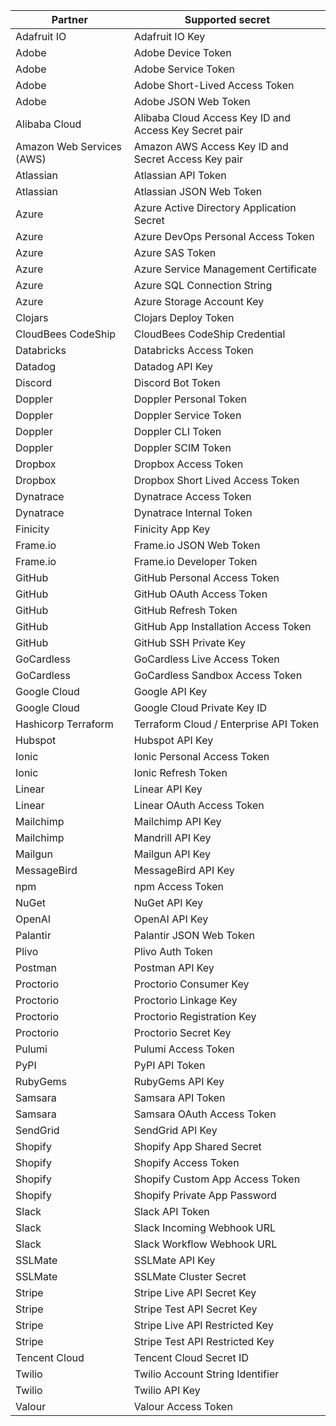 Partner | Supported secret
--- | ---
Adafruit IO | Adafruit IO Key
Adobe | Adobe Device Token
Adobe | Adobe Service Token
Adobe | Adobe Short-Lived Access Token
Adobe | Adobe JSON Web Token
Alibaba Cloud | Alibaba Cloud Access Key ID and Access Key Secret pair
Amazon Web Services (AWS) | Amazon AWS Access Key ID and Secret Access Key pair
Atlassian | Atlassian API Token
Atlassian | Atlassian JSON Web Token
Azure | Azure Active Directory Application Secret
Azure | Azure DevOps Personal Access Token
Azure | Azure SAS Token
Azure | Azure Service Management Certificate
Azure | Azure SQL Connection String
Azure | Azure Storage Account Key
Clojars | Clojars Deploy Token
CloudBees CodeShip | CloudBees CodeShip Credential
Databricks | Databricks Access Token
Datadog | Datadog API Key
Discord | Discord Bot Token
Doppler | Doppler Personal Token
Doppler | Doppler Service Token
Doppler | Doppler CLI Token
Doppler | Doppler SCIM Token
Dropbox | Dropbox Access Token
Dropbox | Dropbox Short Lived Access Token
Dynatrace | Dynatrace Access Token
Dynatrace | Dynatrace Internal Token
Finicity | Finicity App Key
Frame.io | Frame.io JSON Web Token
Frame.io| Frame.io Developer Token
GitHub | GitHub Personal Access Token
GitHub | GitHub OAuth Access Token
GitHub | GitHub Refresh Token
GitHub | GitHub App Installation Access Token
GitHub | GitHub SSH Private Key
GoCardless | GoCardless Live Access Token
GoCardless | GoCardless Sandbox Access Token
Google Cloud | Google API Key
Google Cloud | Google Cloud Private Key ID
Hashicorp Terraform | Terraform Cloud / Enterprise API Token
Hubspot | Hubspot API Key
Ionic | Ionic Personal Access Token
Ionic | Ionic Refresh Token
Linear | Linear API Key
Linear | Linear OAuth Access Token
Mailchimp | Mailchimp API Key
Mailchimp | Mandrill API Key
Mailgun | Mailgun API Key
MessageBird | MessageBird API Key
npm | npm Access Token
NuGet | NuGet API Key
OpenAI | OpenAI API Key
Palantir | Palantir JSON Web Token
Plivo | Plivo Auth Token
Postman | Postman API Key
Proctorio | Proctorio Consumer Key
Proctorio | Proctorio Linkage Key
Proctorio | Proctorio Registration Key
Proctorio | Proctorio Secret Key
Pulumi | Pulumi Access Token
PyPI | PyPI API Token
RubyGems | RubyGems API Key
Samsara | Samsara API Token
Samsara | Samsara OAuth Access Token
SendGrid | SendGrid API Key
Shopify | Shopify App Shared Secret
Shopify | Shopify Access Token
Shopify | Shopify Custom App Access Token
Shopify | Shopify Private App Password
Slack | Slack API Token
Slack | Slack Incoming Webhook URL
Slack | Slack Workflow Webhook URL
SSLMate | SSLMate API Key
SSLMate | SSLMate Cluster Secret
Stripe | Stripe Live API Secret Key
Stripe | Stripe Test API Secret Key
Stripe | Stripe Live API Restricted Key
Stripe | Stripe Test API Restricted Key
Tencent Cloud | Tencent Cloud Secret ID
Twilio | Twilio Account String Identifier
Twilio | Twilio API Key
Valour | Valour Access Token
